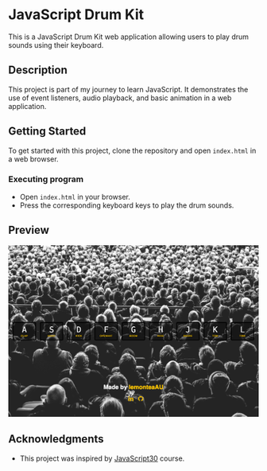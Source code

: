 # JavaScript Drum Kit

This is a JavaScript Drum Kit web application allowing users to play drum sounds using their keyboard. 

## Description

This project is part of my journey to learn JavaScript. It demonstrates the use of event listeners, audio playback, and basic animation in a web application.

## Getting Started

To get started with this project, clone the repository and open `index.html` in a web browser.

### Executing program

- Open `index.html` in your browser.
- Press the corresponding keyboard keys to play the drum sounds.

## Preview

![JS Drum Kit Preview](./images/preview.png)

## Acknowledgments

- This project was inspired by [JavaScript30](https://javascript30.com/) course.
